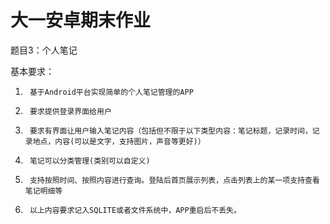 #  大一安卓期末作业
题目3：个人笔记
 

基本要求：
 1.      基于Android平台实现简单的个人笔记管理的APP
 2.      要求提供登录界面给用户
 3.      要求有界面让用户输入笔记内容（包括但不限于以下类型内容：笔记标题，记录时间，记录地点，内容(可以是文字，支持图片，声音等更好)）
 4.      笔记可以分类管理(类别可以自定义)
 5.      支持按照时间、按照内容进行查询。登陆后首页展示列表，点击列表上的某一项支持查看笔记明细等
 6.      以上内容要求记入SQLITE或者文件系统中，APP重启后不丢失。
